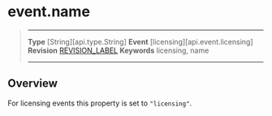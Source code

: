 
# event.name

> --------------------- ------------------------------------------------------------------------------------------
> __Type__              [String][api.type.String]
> __Event__             [licensing][api.event.licensing]
> __Revision__          [REVISION_LABEL](REVISION_URL)
> __Keywords__          licensing, name
> --------------------- ------------------------------------------------------------------------------------------

## Overview

For licensing events this property is set to `"licensing"`.
